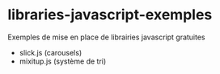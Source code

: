 # libraries-javascript-exemples
Exemples de mise en place de librairies javascript gratuites

- slick.js (carousels)
- mixitup.js (système de tri)
